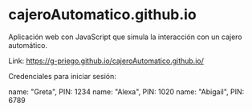 # cajeroAutomatico.github.io
Aplicación web con JavaScript que simula la interacción con un cajero automático.

Link: https://g-priego.github.io/cajeroAutomatico.github.io/

Credenciales para iniciar sesión:

name: "Greta", PIN: 1234
name: "Alexa", PIN: 1020
name: "Abigail", PIN: 6789